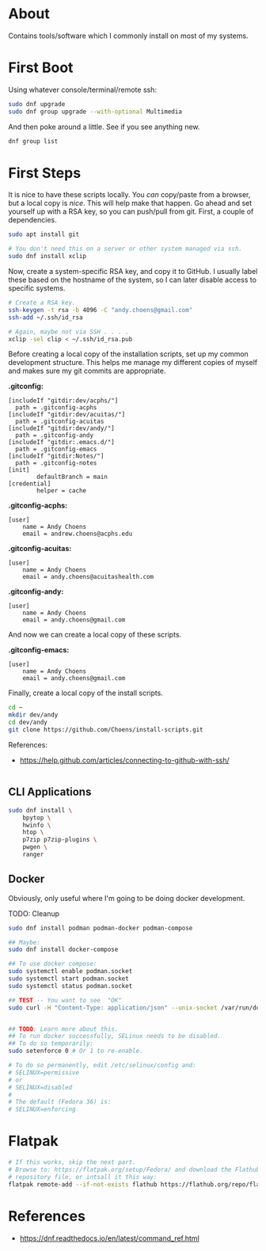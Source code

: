 # About

Contains tools/software which I commonly install on most of my systems.



# First Boot

Using whatever console/terminal/remote ssh:

```bash
sudo dnf upgrade
sudo dnf group upgrade --with-optional Multimedia
```

And then poke around a little. See if you see anything new.

```bash
dnf group list
```



# First Steps

It is nice to have these scripts locally. You _can_ copy/paste from a browser,
but a local copy is _nice_. This will help make that happen. Go ahead and set
yourself up with a RSA key, so you can push/pull from git. First, a couple of
dependencies.

```bash
sudo apt install git 

# You don't need this on a server or other system managed via ssh.
sudo dnf install xclip
```

Now, create a system-specific RSA key, and copy it to GitHub. I usually label
these based on the hostname of the system, so I can later disable access to
specific systems.

```bash
# Create a RSA key.
ssh-keygen -t rsa -b 4096 -C "andy.choens@gmail.com"
ssh-add ~/.ssh/id_rsa

# Again, maybe not via SSH . . . . 
xclip -sel clip < ~/.ssh/id_rsa.pub
```

Before creating a local copy of the installation scripts, set up my common
development structure. This helps me manage my different copies of myself and
makes sure my git commits are appropriate.

**.gitconfig:**
```
[includeIf "gitdir:dev/acphs/"]
  path = .gitconfig-acphs
[includeIf "gitdir:dev/acuitas/"]
  path = .gitconfig-acuitas 
[includeIf "gitdir:dev/andy/"]
  path = .gitconfig-andy
[includeIf "gitdir:.emacs.d/"]
  path = .gitconfig-emacs
[includeIf "gitdir:Notes/"]
  path = .gitconfig-notes
[init]
        defaultBranch = main
[credential]
        helper = cache
```

**.gitconfig-acphs:**
```
[user]
    name = Andy Choens
    email = andrew.choens@acphs.edu
```

**.gitconfig-acuitas:**
```
[user]
    name = Andy Choens
    email = andy.choens@acuitashealth.com
```

**.gitconfig-andy:**
```
[user]
    name = Andy Choens
    email = andy.choens@gmail.com
```
And now we can create a local copy of these scripts.

**.gitconfig-emacs:**
```
[user]
    name = Andy Choens
    email = andy.choens@gmail.com
```

Finally, create a local copy of the install scripts.

```bash
cd ~
mkdir dev/andy
cd dev/andy
git clone https://github.com/Choens/install-scripts.git
```

References:
- https://help.github.com/articles/connecting-to-github-with-ssh/




```bash

```
## CLI Applications

```bash
sudo dnf install \
    bpytop \
    hwinfo \
    htop \
    p7zip p7zip-plugins \
    pwgen \
    ranger
```

## Docker

Obviously, only useful where I'm going to be doing docker development.

TODO: Cleanup

```bash
sudo dnf install podman podman-docker podman-compose

## Maybe:
sudo dnf install docker-compose

## To use docker compose:
sudo systemctl enable podman.socket
sudo systemctl start podman.socket
sudo systemctl status podman.socket

## TEST -- You want to see  "OK"
sudo curl -H "Content-Type: application/json" --unix-socket /var/run/docker.sock http://localhost/_ping


## TODO: Learn more about this.
## To run docker successfully, SELinux needs to be disabled.
## To do so temporarily:
sudo setenforce 0 # Or 1 to re-enable.

# To do so permanently, edit /etc/selinux/config and:
# SELINUX=permissive 
# or
# SELINUX=disabled
#
# The default (Fedora 36) is:
# SELINUX=enforcing
```



# Flatpak

```bash
# If this works, skip the next part.
# Browse to: https://flatpak.org/setup/Fedora/ and download the Flathub
# repository file, or intsall it this way:
flatpak remote-add --if-not-exists flathub https://flathub.org/repo/flathub.flatpakrepo
```


# References

- https://dnf.readthedocs.io/en/latest/command_ref.html

